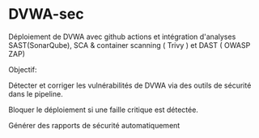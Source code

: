 # DVWA-sec
Déploiement de DVWA avec github actions et intégration d'analyses SAST(SonarQube), SCA & container scanning ( Trivy ) et DAST ( OWASP ZAP)

Objectif:

Détecter et corriger les vulnérabilités de DVWA via des outils de sécurité dans le pipeline.

Bloquer le déploiement si une faille critique est détectée.

Générer des rapports de sécurité automatiquement 
